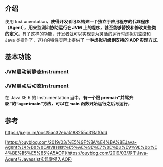 ## 介绍

使用 Instrumentation，**使得开发者可以构建一个独立于应用程序的代理程序（Agent），用来监测和协助运行在 JVM 上的程序，甚至能够替换和修改某些类的定义**。有了这样的功能，开发者就可以实现更为灵活的运行时虚拟机监控和 Java 类操作了，这样的特性实际上提供了 **一种虚拟机级别支持的 AOP 实现方式**.



## 基本功能

### JVM启动前静态Instrument



### JVM启动后动态Instrument

在 Java SE 6 的 Instrumentation 当中，**有一个跟 premain“并驾齐驱”的“agentmain”方法，可以在 main 函数开始运行之后再运行**。





## 参考

https://juejin.im/post/5ac32eba5188255c313af0dd

[https://ouyblog.com/2019/03/%E5%9F%BA%E4%BA%8EJava-Agent%E4%B8%8EJavassist%E5%AE%9E%E7%8E%B0%E9%9B%B6%E4%BE%B5%E5%85%A5AOP](https://ouyblog.com/2019/03/基于Java-Agent与Javassist实现零侵入AOP)